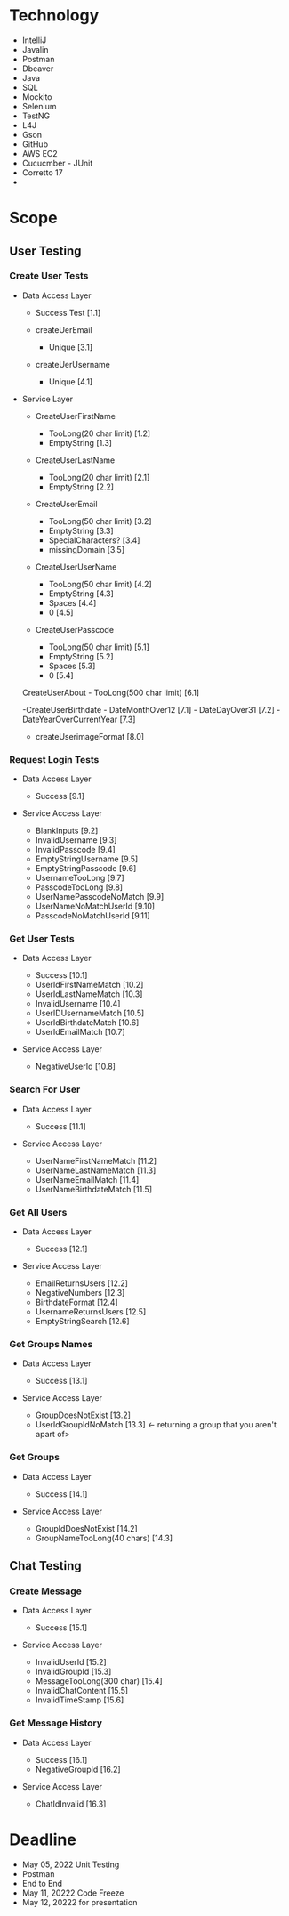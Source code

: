 # Technology
 - IntelliJ
 - Javalin
 - Postman
 - Dbeaver
 - Java
 - SQL
 - Mockito
 - Selenium
 - TestNG
 - L4J
 - Gson
 - GitHub
 - AWS EC2
 - Cucucmber - JUnit
 - Corretto 17
 - 

# Scope

## User Testing

### Create User Tests
+ Data Access Layer
    - Success Test                  [1.1]

    - createUerEmail                
        - Unique                    [3.1]

    - createUerUsername
        - Unique                   [4.1]

+ Service Layer

    - CreateUserFirstName
        - TooLong(20 char limit)    [1.2]
        - EmptyString               [1.3]

    - CreateUserLastName
        - TooLong(20 char limit)    [2.1]
        - EmptyString               [2.2]

    - CreateUserEmail
        - TooLong(50 char limit)    [3.2]
        - EmptyString               [3.3]
        - SpecialCharacters?        [3.4]
        - missingDomain             [3.5]

    - CreateUserUserName
        - TooLong(50 char limit)    [4.2]
        - EmptyString               [4.3]
        - Spaces                    [4.4]
        - 0                         [4.5]

    - CreateUserPasscode
        - TooLong(50 char limit)    [5.1]
        - EmptyString               [5.2]
        - Spaces                    [5.3]
        - 0                         [5.4]

    CreateUserAbout
        - TooLong(500 char limit)   [6.1]

    -CreateUserBirthdate
        - DateMonthOver12           [7.1]
        - DateDayOver31             [7.2]
        - DateYearOverCurrentYear   [7.3]
    
    - createUserimageFormat         [8.0]

### Request Login Tests
+ Data Access Layer
    - Success                       [9.1]

+ Service Access Layer
    - BlankInputs                   [9.2]
    - InvalidUsername               [9.3]
    - InvalidPasscode               [9.4]
    - EmptyStringUsername           [9.5]
    - EmptyStringPasscode           [9.6]
    - UsernameTooLong               [9.7]
    - PasscodeTooLong               [9.8]
    - UserNamePasscodeNoMatch       [9.9]
    - UserNameNoMatchUserId         [9.10]
    - PasscodeNoMatchUserId         [9.11]

### Get User Tests

+ Data Access Layer
    - Success                       [10.1]
    - UserIdFirstNameMatch          [10.2]
    - UserIdLastNameMatch           [10.3]
    - InvalidUsername               [10.4]
    - UserIDUsernameMatch           [10.5]
    - UserIdBirthdateMatch          [10.6]
    - UserIdEmailMatch              [10.7]

+ Service Access Layer
    - NegativeUserId                [10.8]


### Search For User

+ Data Access Layer
    - Success                       [11.1]
    
+ Service Access Layer
    - UserNameFirstNameMatch        [11.2]
    - UserNameLastNameMatch         [11.3]
    - UserNameEmailMatch            [11.4]
    - UserNameBirthdateMatch        [11.5]

### Get All Users

+ Data Access Layer
    - Success                       [12.1]

+ Service Access Layer 
    - EmailReturnsUsers             [12.2]
    - NegativeNumbers               [12.3]
    - BirthdateFormat               [12.4]
    - UsernameReturnsUsers          [12.5]
    - EmptyStringSearch             [12.6]

### Get Groups Names
+ Data Access Layer
    - Success                      [13.1]

+ Service Access Layer 
    - GroupDoesNotExist            [13.2]
    - UserIdGroupIdNoMatch         [13.3]  <- returning a group that you aren't apart of>

### Get Groups
+ Data Access Layer
    - Success                      [14.1]

+ Service Access Layer 
    - GroupIdDoesNotExist           [14.2]
    - GroupNameTooLong(40 chars)    [14.3]

## Chat Testing
### Create Message
+ Data Access Layer
    - Success                      [15.1]

+ Service Access Layer     
    - InvalidUserId                 [15.2]
    - InvalidGroupId                [15.3]
    - MessageTooLong(300 char)      [15.4]
    - InvalidChatContent            [15.5]
    - InvalidTimeStamp              [15.6]

### Get Message History
+ Data Access Layer
    - Success                      [16.1]
    - NegativeGroupId              [16.2]

+ Service Access Layer
    - ChatIdInvalid                    [16.3]

# Deadline
 - May 05, 2022 Unit Testing
 - Postman
 - End to End
 - May 11, 20222 Code Freeze
 - May 12, 20222 for presentation
 